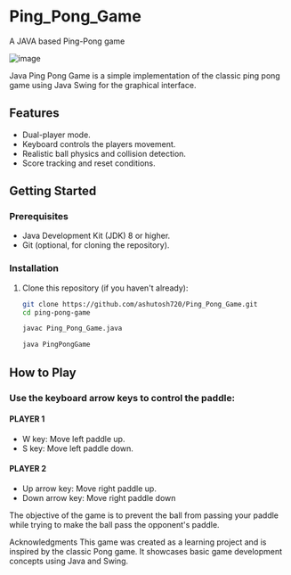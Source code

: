 # Ping_Pong_Game
A JAVA based Ping-Pong game

![image](https://github.com/ashutosh720/Ping_Pong_Game/assets/112875409/f612e14b-5000-40c6-a345-1d808f38a74e)

Java Ping Pong Game is a simple implementation of the classic ping pong game using Java Swing for the graphical interface.

## Features

- Dual-player mode.
- Keyboard controls the players movement.
- Realistic ball physics and collision detection.
- Score tracking  and reset conditions.

## Getting Started

### Prerequisites

- Java Development Kit (JDK) 8 or higher.
- Git (optional, for cloning the repository).

### Installation

1. Clone this repository (if you haven't already):

   ```bash
   git clone https://github.com/ashutosh720/Ping_Pong_Game.git
   cd ping-pong-game

   javac Ping_Pong_Game.java

   java PingPongGame

## How to Play

### Use the keyboard arrow keys to control the paddle:

#### PLAYER 1
- W key: Move left paddle up.
- S key: Move left paddle down.

#### PLAYER 2
- Up arrow key: Move right paddle up.
- Down arrow key: Move right paddle down


The objective of the game is to prevent the ball from passing your paddle while trying to make the ball pass the opponent's paddle.


Acknowledgments
This game was created as a learning project and is inspired by the classic Pong game. It showcases basic game development concepts using Java and Swing.


